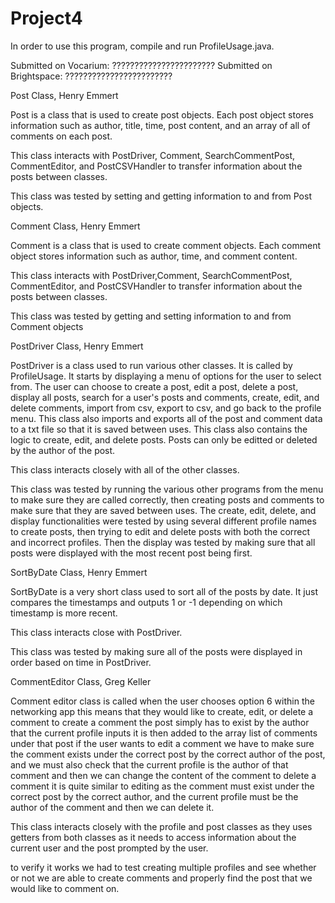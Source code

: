 # Project4

In order to use this program, compile and run ProfileUsage.java.

Submitted on Vocarium: ???????????????????????
Submitted on Brightspace: ????????????????????????



Post Class, Henry Emmert

Post is a class that is used to create post objects. Each post object stores information such as author,
title, time, post content, and an array of all of comments on each post.

This class interacts with PostDriver, Comment, SearchCommentPost, CommentEditor, and PostCSVHandler to
transfer information about the posts between classes.

This class was tested by setting and getting information to and from Post objects.



Comment Class, Henry Emmert

Comment is a class that is used to create comment objects. Each comment object stores information such
as author, time, and comment content. 

This class interacts with PostDriver,Comment, SearchCommentPost, CommentEditor, and PostCSVHandler to
transfer information about the posts between classes.

This class was tested by getting and setting information to and from Comment objects



PostDriver Class, Henry Emmert

PostDriver is a class used to run various other classes. It is called by ProfileUsage. It starts by displaying
a menu of options for the user to select from. The user can choose to create a post, edit a post, delete
a post, display all posts, search for a user's posts and comments, create, edit, and delete comments, import from csv, export to
csv, and go back to the profile menu. This class also imports and exports all of the post and comment data
to a txt file so that it is saved between uses. This class also contains the logic to create, edit, and delete
posts. Posts can only be editted or deleted by the author of the post.

This class interacts closely with all of the other classes.

This class was tested by running the various other programs from the menu to make sure they are called correctly,
then creating posts and comments to make sure that they are saved between uses. The create, edit, delete, and display
functionalities were tested by using several different profile names to create posts, then trying to edit and delete posts
with both the correct and incorrect profiles. Then the display was tested by making sure that all posts were displayed
with the most recent post being first.



SortByDate Class, Henry Emmert

SortByDate is a very short class used to sort all of the posts by date. It just compares the timestamps and outputs 1 or -1
depending on which timestamp is more recent.

This class interacts close with PostDriver.

This class was tested by making sure all of the posts were displayed in order based on time in PostDriver.



CommentEditor Class, Greg Keller

Comment editor class is called when the user chooses option 6 within the networking app
this means that they would like to create, edit, or delete a comment
to create a comment the post simply has to exist by the author that the current profile inputs
it is then added to the array list of comments under that post
if the user wants to edit a comment we have to make sure the comment exists under the correct post
by the correct author of the post, and we must also check that the current profile is the
author of that comment and then we can change the content of the comment
to delete a comment it is quite similar to editing as the comment must exist
under the correct post by the correct author, and the current profile must be the author
of the comment and then we can delete it.

This class interacts closely with the profile and post classes as they uses getters from both classes
as it needs to access information about the current user and the post prompted by the user.

to verify it works we had to test creating multiple profiles and see whether or not we are able to create comments
and properly find the post that we would like to comment on.
